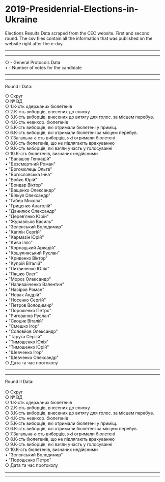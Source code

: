 # 2019-Presidenrial-Elections-in-Ukraine
Elections Results Data scraped from the CEC website. First and second round. 
The csv files contain all the information that was published on the website right after the e-day.<br/>

-----------------------
-----------------------

○  - General Protocols Data<br/>
• - Number of votes for the candidate<br/>

-----------------------
-----------------------
Round I Data:
<br/>

○ Округ<br/>
○ № ВД<br/>
○ 1.К-сть одержаних бюлетенів	<br/>
○ 2.К-сть виборців, внесених до списку	<br/>
○ 3.К-сть виборців, внесених до витягу для голос. за місцем перебув.	<br/>
○ 4.К-сть невикор. бюлетенів	<br/>
○ 5.К-сть виборців, які отримали бюлетені у приміщ.	<br/>
○ 6.К-сть виборців, які отримали бюлетені за місцем перебув.	<br/>
○ 7.Загальна к-сть виборців, які отримали бюлетені	<br/>
○ 8.К-сть бюлетенів, що не підлягають врахуванню	<br/>
○ 9.К-сть виборців, які взяли участь у голосуванні	<br/>
○ 10.К-сть бюлетенів, визнаних недійсними	<br/>
• "Балашов Геннадій"	<br/>
• "Безсмертний Роман"	<br/>
• "Богомолець Ольга"	<br/>
• "Богословська Інна"	<br/>
• "Бойко Юрій"	<br/>
• "Бондар Віктор"	<br/>
• "Ващенко Олександр"	<br/>
• "Вілкул Олександр"	<br/>
• "Габер Микола"	<br/>
• "Гриценко Анатолій"	<br/>
• "Данилюк Олександр"	<br/>
• "Дерев’янко Юрій"	<br/>
• "Журавльов Василь"	<br/>
• "Зеленський Володимир"	<br/>
• "Каплін Сергій"	<br/>
• "Кармазін Юрій"	<br/>
• "Кива Ілля"	<br/>
• "Корнацький Аркадій"	<br/>
• "Кошулинський Руслан"	<br/>
• "Кривенко Віктор"	<br/>
• "Купрій Віталій"	<br/>
• "Литвиненко Юлія"	<br/>
• "Ляшко Олег"	<br/>
• "Мороз Олександр"	<br/>
• "Наливайченко Валентин"	<br/>
• "Насіров Роман"	<br/>
• "Новак Андрій"	<br/>
• "Носенко Сергій"	<br/>
• "Петров Володимир"	<br/>
• "Порошенко Петро"	<br/>
• "Ригованов Руслан"	<br/>
• "Скоцик Віталій"	<br/>
• "Смешко Ігор"	<br/>
• "Соловйов Олександр"	<br/>
• "Тарута Сергій"	<br/>
• "Тимошенко Юлія"	<br/>
• "Тимошенко Юрій"	<br/>
• "Шевченко Ігор"	<br/>
• "Шевченко Олександр"	<br/>
○ Дата та час протоколу<br/>

-----------------------
-----------------------

Round II Data:
<br/>
<br/>
○ Округ	<br/>
○ № ВД	<br/>
○ 1.К-сть одержаних бюлетенів	<br/>
○ 2.К-сть виборців, внесених до списку	<br/>
○ 3.К-сть виборців, внесених до витягу для голос. за місцем перебув.	<br/>
○ 4.К-сть невикор. бюлетенів	<br/>
○ 5.К-сть виборців, які отримали бюлетені у приміщ.	<br/>
○ 6.К-сть виборців, які отримали бюлетені за місцем перебув.	<br/>
○ 7.Загальна к-сть виборців, які отримали бюлетені	<br/>
○ 8.К-сть бюлетенів, що не підлягають врахуванню	<br/>
○ 9.К-сть виборців, які взяли участь у голосуванні	<br/>
○ 10.К-сть бюлетенів, визнаних недійсними	<br/>
• "Зеленський Володимир"	<br/>
• "Порошенко Петро"	<br/>
○ Дата та час протоколу<br/>

-----------------------
-----------------------


